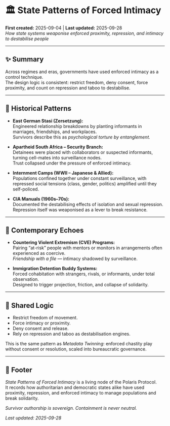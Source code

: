 # 🏛️ State Patterns of Forced Intimacy  
**First created:** 2025-09-04 | **Last updated:** 2025-09-28  
*How state systems weaponise enforced proximity, repression, and intimacy to destabilise people*  

---

## ✨ Summary  
Across regimes and eras, governments have used enforced intimacy as a control technique.  
The design logic is consistent: restrict freedom, deny consent, force proximity, and count on repression and taboo to destabilise.  

---

## 👻 Historical Patterns  

- **East German Stasi (Zersetzung):**  
  Engineered relationship breakdowns by planting informants in marriages, friendships, and workplaces.  
  Survivors describe this as *psychological torture by entanglement.*  

- **Apartheid South Africa – Security Branch:**  
  Detainees were placed with collaborators or suspected informants, turning cell-mates into surveillance nodes.  
  Trust collapsed under the pressure of enforced intimacy.  

- **Internment Camps (WWII – Japanese & Allied):**  
  Populations confined together under constant surveillance, with repressed social tensions (class, gender, politics) amplified until they self-policed.  

- **CIA Manuals (1960s–70s):**  
  Documented the destabilising effects of isolation and sexual repression.  
  Repression itself was weaponised as a lever to break resistance.  

---

## 🎏 Contemporary Echoes  

- **Countering Violent Extremism (CVE) Programs:**  
  Pairing “at-risk” people with mentors or monitors in arrangements often experienced as coercive.  
  *Friendship with a file* — intimacy shadowed by surveillance.  

- **Immigration Detention Buddy Systems:**  
  Forced cohabitation with strangers, rivals, or informants, under total observation.  
  Designed to trigger projection, friction, and collapse of solidarity.  

---

## 🧠 Shared Logic  

- Restrict freedom of movement.  
- Force intimacy or proximity.  
- Deny consent and release.  
- Rely on repression and taboo as destabilisation engines.  

This is the same pattern as *Metadata Twinning*: enforced chastity play without consent or resolution, scaled into bureaucratic governance.  

---

## 🏮 Footer  

*State Patterns of Forced Intimacy* is a living node of the Polaris Protocol.  
It records how authoritarian and democratic states alike have used proximity, repression, and enforced intimacy to manage populations and break solidarity.  

*Survivor authorship is sovereign. Containment is never neutral.*  

_Last updated: 2025-09-28_
